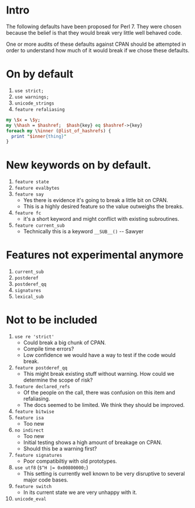 # Intro

The following defaults have been proposed for Perl 7. They were chosen because the belief is that they would break very little well behaved code. 

One or more audits of these defaults against CPAN should be attempted in order to understand how much of it would break if we chose these defaults.

# On by default

1. `use strict;`
1. `use warnings;`
1. `unicode_strings`
1. `feature refaliasing`
```perl
my \$x = \$y;
my \%hash = $hashref;  $hash{key} eq $hashref->{key}
foreach my \%inner (@list_of_hashrefs) {
  print "$inner{thing}"
}
```

# New keywords on by default.

1. `feature state`
1. `feature evalbytes`
1. `feature say`
    - Yes there is evidence it's going to break a little bit on CPAN.
    - This is a highly desired feature so the value outweighs the breaks.
3. `feature fc`
    - it's a short keyword and might conflict with existing subroutines.
4. `feature current_sub`
   - Technically this is a keyword `__SUB__()` -- Sawyer
    
# Features not experimental anymore
1. `current_sub`
1. `postderef`
1. `postderef_qq`
1. `signatures`
1. `lexical_sub`

# Not to be included

1. `use re 'strict'`
    - Could break a big chunk of CPAN.
    - Compile time errors?
    - Low confidence we would have a way to test if the code would break.
1. `feature postderef_qq`
    - This might break existing stuff without warning. How could we determine the scope of risk?
3. `feature declared_refs`
    - Of the people on the call, there was confusion on this item and refaliasing.
    - The docs seemed to be limited. We think they should be improved.
5. `feature bitwise`
6. `feature isa`
    - Too new
7. `no indirect`
    - Too new
    - Initial testing shows a high amount of breakage on CPAN.
    - Should this be a warning first?
8. `feature signatures`
    - Poor compatibiltiy with old prototypes.
10. `use utf8` (`$^H |= 0x00800000;`)
    - This setting is currently well known to be very disruptive to several major code bases.
11. `feature switch`
    - In its current state we are very unhappy with it.
12. `unicode_eval`